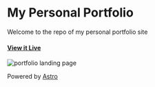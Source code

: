 # My Personal Portfolio

Welcome to the repo of my personal portfolio site

#### [View it Live](https://zeabdullah.github.io)

![portfolio landing page](https://user-images.githubusercontent.com/58212246/187598468-8674fc72-74f2-44e5-ae58-0361f4830f82.gif)


Powered by [Astro](https://astro.build)
